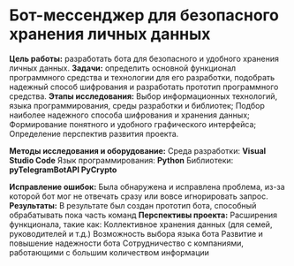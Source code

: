 # Бот-мессенджер для безопасного хранения личных данных 
 
**Цель работы:** разработать бота для безопасного и удобного хранения личных данных.
**Задачи:** определить основной функционал программного средства и технологии для его разработки, подобрать надежный способ шифрования и разработать прототип программного средства.
**Этапы исследования:** 
Выбор информационных технологий, языка программирования, среды разработки и библиотек;
Подбор наиболее надежного способа шифрования и хранения данных;
Формирование понятного и удобного графического интерфейса;
Определение перспектив развития проекта.
 
**Методы исследования и оборудование:** 
Среда разработки: **Visual Studio Code**
Язык программирования: **Python**
Библиотеки:
**pyTelegramBotAPI
PyCrypto**

**Исправление ошибок:** Была обнаружена и исправлена проблема, из-за которой бот мог не отвечать сразу или вовсе игнорировать запрос.
**Результаты:** В результате был создан прототип бота, способный обрабатывать пока часть команд
**Перспективы проекта:** 
Расширения функционала, такие как:
Коллективное хранения данных (для семей, руководителей и т.д.)
Возможность выбора языка бота
Развитие и повышение надежности бота
Сотрудничество с компаниями, работающими с большим количеством информации
